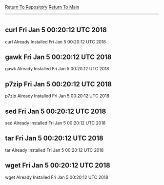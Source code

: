 [Return To Repository](https://github.com/deathbybandaid/piholeparser/)
[Return To Main](https://github.com/deathbybandaid/piholeparser/blob/master/RecentRunLogs/Mainlog.md)
____________________________________
# 
## curl Fri Jan 5 00:20:12 UTC 2018
curl Already Installed Fri Jan 5 00:20:12 UTC 2018
## gawk Fri Jan 5 00:20:12 UTC 2018
gawk Already Installed Fri Jan 5 00:20:12 UTC 2018
## p7zip Fri Jan 5 00:20:12 UTC 2018
p7zip Already Installed Fri Jan 5 00:20:12 UTC 2018
## sed Fri Jan 5 00:20:12 UTC 2018
sed Already Installed Fri Jan 5 00:20:12 UTC 2018
## tar Fri Jan 5 00:20:12 UTC 2018
tar Already Installed Fri Jan 5 00:20:12 UTC 2018
## wget Fri Jan 5 00:20:12 UTC 2018
wget Already Installed Fri Jan 5 00:20:12 UTC 2018
